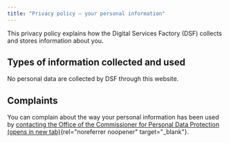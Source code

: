 ```yaml
---
title: "Privacy policy – your personal information"
---
```


This privacy policy explains how the Digital Services Factory (DSF) collects and stores information about you.

## Types of information collected and used

No personal data are collected by DSF through this website.

## Complaints
You can complain about the way your personal information has been used by [contacting the Office of the Commissioner for Personal Data Protection (opens in new tab)](https://www.dataprotection.gov.cy/dataprotection/dataprotection.nsf/page1i_en/page1i_en?opendocument){rel="noreferrer noopener" target="_blank"}. 